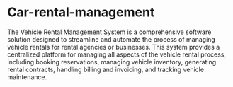 # Car-rental-management
The Vehicle Rental Management System is a comprehensive software solution designed to streamline and automate the process of managing vehicle rentals for rental agencies or businesses. This system provides a centralized platform for managing all aspects of the vehicle rental process, including booking reservations, managing vehicle inventory, generating rental contracts, handling billing and invoicing, and tracking vehicle maintenance.
